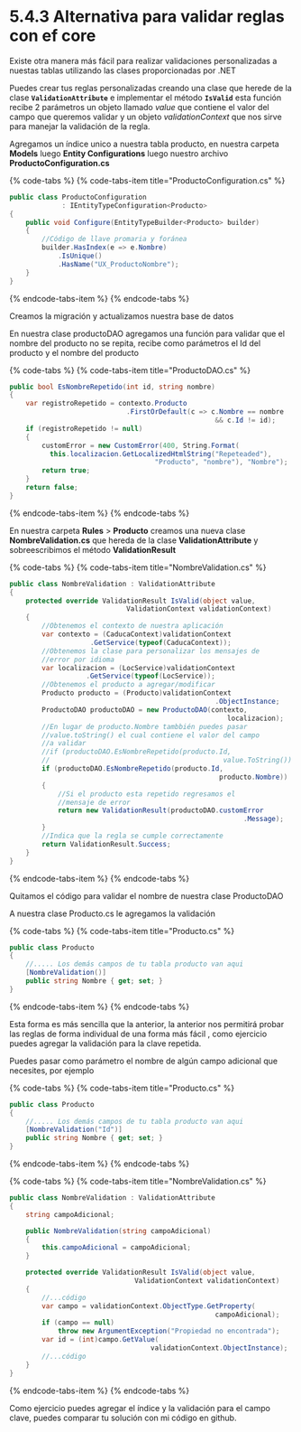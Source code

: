# 5.4.3 Alternativa para validar reglas con ef core

Existe otra manera más fácil para realizar validaciones personalizadas a nuestas tablas utilizando las clases proporcionadas por .NET

Puedes crear tus reglas personalizadas creando una clase que herede de la clase  **`ValidationAttribute`** e implementar el método **`IsValid`** esta función recibe 2 parámetros un objeto llamado _value_ que contiene el valor del campo que queremos validar y un objeto _validationContext_ que nos sirve para manejar la validación de la regla.

Agregamos un índice unico a nuestra tabla producto, en nuestra carpeta **Models** luego **Entity Configurations** luego nuestro archivo **ProductoConfiguration.cs**

{% code-tabs %}
{% code-tabs-item title="ProductoConfiguration.cs" %}
```csharp
public class ProductoConfiguration 
             : IEntityTypeConfiguration<Producto>
{
	public void Configure(EntityTypeBuilder<Producto> builder)
	{
		//Código de llave promaria y foránea
		builder.HasIndex(e => e.Nombre)
			.IsUnique()
			.HasName("UX_ProductoNombre");
	}
}
```
{% endcode-tabs-item %}
{% endcode-tabs %}

Creamos la migración y actualizamos nuestra base de datos

En nuestra clase productoDAO agregamos una función para validar que el nombre del producto no se repita, recibe como parámetros el Id del producto y el nombre del producto

{% code-tabs %}
{% code-tabs-item title="ProductoDAO.cs" %}
```csharp
public bool EsNombreRepetido(int id, string nombre)
{
	var registroRepetido = contexto.Producto
	                         .FirstOrDefault(c => c.Nombre == nombre
								                   && c.Id != id);
	if (registroRepetido != null)
	{
		customError = new CustomError(400, String.Format(
		  this.localizacion.GetLocalizedHtmlString("Repeteaded"), 
		                            "Producto", "nombre"), "Nombre");
		return true;
	}
	return false;
}
```
{% endcode-tabs-item %}
{% endcode-tabs %}

En nuestra carpeta **Rules** &gt; **Producto** creamos una nueva clase **NombreValidation.cs** que hereda de la clase **ValidationAttribute** y sobreescribimos el método **ValidationResult**

{% code-tabs %}
{% code-tabs-item title="NombreValidation.cs" %}
```csharp
public class NombreValidation : ValidationAttribute
{ 
	protected override ValidationResult IsValid(object value, 
	                         ValidationContext validationContext)
	{
		//Obtenemos el contexto de nuestra aplicación
		var contexto = (CaducaContext)validationContext
					.GetService(typeof(CaducaContext));
		//Obtenemos la clase para personalizar los mensajes de 
		//error por idioma
		var localizacion = (LocService)validationContext
				   .GetService(typeof(LocService));
		//Obtenemos el producto a agregar/modificar
		Producto producto = (Producto)validationContext
		                                           .ObjectInstance;		
		ProductoDAO productoDAO = new ProductoDAO(contexto, 
		                                              localizacion);
		//En lugar de producto.Nombre tambbién puedes pasar
		//value.toString() el cual contiene el valor del campo
		//a validar
		//if (productoDAO.EsNombreRepetido(producto.Id, 
		//                                           value.ToString())
		if (productoDAO.EsNombreRepetido(producto.Id, 
		                                            producto.Nombre))
		{
			//Si el producto esta repetido regresamos el 
			//mensaje de error
			return new ValidationResult(productoDAO.customError
			                                              .Message);
		}
		//Indica que la regla se cumple correctamente
		return ValidationResult.Success;
	}
}
```
{% endcode-tabs-item %}
{% endcode-tabs %}

Quitamos el código para validar el nombre de nuestra clase ProductoDAO

A nuestra clase Producto.cs le agregamos la validación

{% code-tabs %}
{% code-tabs-item title="Producto.cs" %}
```csharp
public class Producto
{
	//..... Los demás campos de tu tabla producto van aqui	
	[NombreValidation()]
	public string Nombre { get; set; }
}
```
{% endcode-tabs-item %}
{% endcode-tabs %}

Esta forma es más sencilla que la anterior, la anterior nos permitirá probar las reglas de forma individual de una forma más fácil , como ejercicio puedes agregar la validación para la clave repetida.

Puedes pasar como parámetro el nombre de algún campo adicional que necesites, por ejemplo

{% code-tabs %}
{% code-tabs-item title="Producto.cs" %}
```csharp
public class Producto
{
	//..... Los demás campos de tu tabla producto van aqui	
	[NombreValidation("Id")]
	public string Nombre { get; set; }
}
```
{% endcode-tabs-item %}
{% endcode-tabs %}

{% code-tabs %}
{% code-tabs-item title="NombreValidation.cs" %}
```csharp
public class NombreValidation : ValidationAttribute
{
	string campoAdicional;

	public NombreValidation(string campoAdicional)
	{
		this.campoAdicional = campoAdicional;
	}

	protected override ValidationResult IsValid(object value, 
	                           ValidationContext validationContext)
	{		
		//...código
		var campo = validationContext.ObjectType.GetProperty(
		                                           campoAdicional);
		if (campo == null)
			throw new ArgumentException("Propiedad no encontrada");
		var id = (int)campo.GetValue(
		                           validationContext.ObjectInstance);
		//...código
	}
}
```
{% endcode-tabs-item %}
{% endcode-tabs %}

Como ejercicio puedes agregar el índice y la validación para el campo clave, puedes comparar tu solución con mi código en github.





